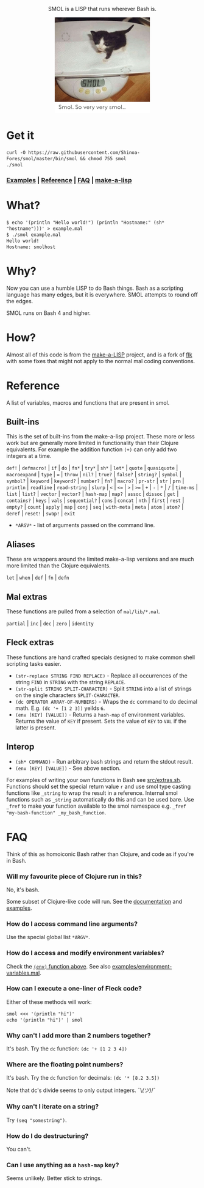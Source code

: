 <p align="center">
  SMOL is a LISP that runs wherever Bash is.
</p>

<p align="center"><img src="docs/smol.png?sanitize=true alt="smol" width="250" height="250"></p>

# Get it

```shell
curl -O https://raw.githubusercontent.com/Shinoa-Fores/smol/master/bin/smol && chmod 755 smol
./smol
```

### [Examples](./examples) | [Reference](#reference) | [FAQ](#faq) | [make-a-lisp](https://github.com/kanaka/mal)

# What?

```
$ echo '(println "Hello world!") (println "Hostname:" (sh* "hostname")))' > example.mal
$ ./smol example.mal
Hello world!
Hostname: smolhost
```

# Why?

Now you can use a humble LISP to do Bash things.
Bash as a scripting language has many edges, but it is everywhere.
SMOL attempts to round off the edges.

SMOL runs on Bash 4 and higher.

# How?

Almost all of this code is from the [make-a-LISP](https://github.com/kanaka/mal/) project, and is a fork of [flk](https://github.com/chr15m/flk) with some fixes that might not apply to the normal mal coding conventions.

# Reference

A list of variables, macros and functions that are present in smol.

## Built-ins

This is the set of built-ins from the make-a-lisp project.
These more or less work but are generally more limited in functionality than their Clojure equivalents.
For example the addition function `(+)` can only add two integers at a time.

`def!` | `defmacro!` | `if` | `do` | `fn*` | `try*` | `sh*` | `let*` | `quote` | `quasiquote` | `macroexpand` | `type` | `=` | `throw` | `nil?` | `true?` | `false?` | `string?` | `symbol` | `symbol?` | `keyword` | `keyword?` | `number?` | `fn?` | `macro?` | `pr-str` | `str` | `prn` | `println` | `readline` | `read-string` | `slurp` | `<` | `<=` | `>` | `>=` | `+` | `-` | `*` | `/` | `time-ms` | `list` | `list?` | `vector` | `vector?` | `hash-map` | `map?` | `assoc` | `dissoc` | `get` | `contains?` | `keys` | `vals` | `sequential?` | `cons` | `concat` | `nth` | `first` | `rest` | `empty?` | `count` | `apply` | `map` | `conj` | `seq` | `with-meta` | `meta` | `atom` | `atom?` | `deref` | `reset!` | `swap!` | `exit`

 * `*ARGV*` - list of arguments passed on the command line.

## Aliases

These are wrappers around the limited make-a-lisp versions and are much more limited than the Clojure equivalents.

`let` | `when` | `def` | `fn` | `defn`

## Mal extras

These functions are pulled from a selection of `mal/lib/*.mal`.

`partial` | `inc` | `dec` | `zero` | `identity`

## Fleck extras

These functions are hand crafted specials designed to make common shell scripting tasks easier.

 * `(str-replace STRING FIND REPLACE)` - Replace all occurrences of the string `FIND` in `STRING` with the string `REPLACE`.
 * `(str-split STRING SPLIT-CHARACTER)` - Split `STRING` into a list of strings on the single characters `SPLIT-CHARACTER`.
 * `(dc OPERATOR ARRAY-OF-NUMBERS)` - Wraps the `dc` command to do decimal math. E.g. `(dc '+ [1 2 3])` yeilds `6`.
 * `(env [KEY] [VALUE])` - Returns a `hash-map` of environment variables. Returns the value of `KEY` if present. Sets the value of `KEY` to `VAL` if the latter is present.

## Interop

 * `(sh* COMMAND)` - Run arbitrary bash strings and return the stdout result.
 * `(env [KEY] [VALUE])` - See above section.

For examples of writing your own functions in Bash see [src/extras.sh](./src/extras.sh).
Functions should set the special return value `r` and use smol type casting functions like `_string` to wrap the result in a reference.
Internal smol functions such as `_string` automatically do this and can be used bare.
Use `_fref` to make your function available to the smol namespace e.g. `_fref "my-bash-function" _my_bash_function`.

# FAQ

Think of this as homoiconic Bash rather than Clojure, and code as if you're in Bash.

### Will my favourite piece of Clojure run in this?

No, it's bash.

Some subset of Clojure-like code will run. See the [documentation](#reference) and [examples](./examples).

### How do I access command line arguments?

Use the special global list `*ARGV*`.

### How do I access and modify environment variables?

Check the [`(env)` function above](#smol-extras). See also [examples/environment-variables.mal](./examples/environment-variables.mal).

### How can I execute a one-liner of Fleck code?

Either of these methods will work:

```shell
smol <<< '(println "hi")'
echo '(println "hi")' | smol
```

### Why can't I add more than 2 numbers together?

It's bash. Try the `dc` function: `(dc '+ [1 2 3 4])`

### Where are the floating point numbers?

It's bash. Try the `dc` function for decimals: `(dc '* [8.2 3.5])`

Note that dc's divide seems to only output integers. ¯\\_(ツ)_/¯

### Why can't I iterate on a string?

Try `(seq "somestring")`.

### How do I do destructuring?

You can't.

### Can I use anything as a `hash-map` key?

Seems unlikely. Better stick to strings.

